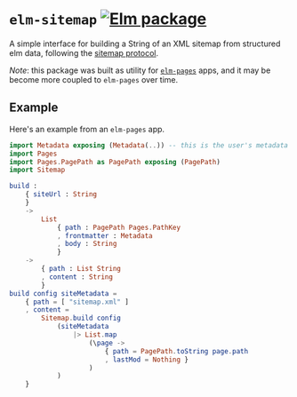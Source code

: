 # `elm-sitemap` [![Elm package](https://img.shields.io/elm-package/v/dillonkearns/elm-sitemap.svg)](https://package.elm-lang.org/packages/dillonkearns/elm-sitemap/latest/)

A simple interface for building a String of an XML sitemap from structured elm data, following the [sitemap protocol](https://www.sitemaps.org/protocol.html).

*Note*: this package was built as utility for [`elm-pages`](https://github.com/dillonkearns/elm-pages) apps,
and it may be become more coupled to `elm-pages` over time.

## Example
Here's an example from an `elm-pages` app.

```elm
import Metadata exposing (Metadata(..)) -- this is the user's metadata custom type
import Pages
import Pages.PagePath as PagePath exposing (PagePath)
import Sitemap

build :
    { siteUrl : String
    }
    ->
        List
            { path : PagePath Pages.PathKey
            , frontmatter : Metadata
            , body : String
            }
    ->
        { path : List String
        , content : String
        }
build config siteMetadata =
    { path = [ "sitemap.xml" ]
    , content =
        Sitemap.build config
            (siteMetadata
                |> List.map
                    (\page ->
                        { path = PagePath.toString page.path
                        , lastMod = Nothing }
                    )
            )
    }
```
